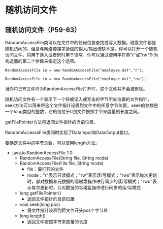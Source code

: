# 随机访问文件

## 随机访问文件（P59-63）

RandomAccessFile类可以在文件中的任何位置查找或写入数据。磁盘文件都是随机访问的，但是与网络套接字通信的输入/输出流缺不是。你可以打开一个随机访问文件，只用于读入或者同时用于读写，你可以通过使用字符串"r"或"rw"作为构造器的第二个参数来指定这个选项。

```text
RandomAccessFile in = new RandomAccessFile("employee.dat","r");

RandomAccessFile in = new RandomAccessFile("employee.dat","rw");
```

当你将已有文件作为RandomAccessFile打开时，这个文件并不会被删除。

随机访问文件有一个表示下一个将被读入或写出的字节所处位置的文件指针，seek方法可以用来将这个文件指针设置到文件中的任意字节位置，seek的参数是一个long类型的整数，它的值位于0到文件按照字节来度量的长度之间。

getFilePointer方法将返回文件指针的当前位置。

RandomAccesssFile类同时实现了DataInput和DataOutput接口。

要确定文件中的字节总数，可以使用length方法。

* java.io.RandomAccessFile 1.0
  * RandomAccessFile\(String file, String mode\)
  * RandomAccessFile\(File file, String mode\)
    * file：要打开的文件
    * mode："r"表示只读模式；"rw"表示读/写模式；"rws"表示每次更新时，都对数据和元数据的写磁盘操作进行同步的读/写模式；"rwd"表示每次更新时，只对数据的写磁盘操作进行同步的读/写模式
  * long getFilePointer\(\)
    * 返回文件指针的当前位置
  * void seek\(long pos\)
    * 将文件指针设置到距文件开头pos个字节处
  * long length\(\)
    * 返回文件按照字节来度量的长度

